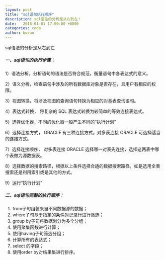 ```yaml
---
layout: post
title: "sql语句执行顺序"
description: sql语法的分析是从右到左！
date:   2018-01-01 17:00:00 +0800
categories: code
author: bwzou
---
```

sql语法的分析是从右到左
##### 一、sql语句的执行步骤：

1）语法分析，分析语句的语法是否符合规范，衡量语句中各表达式的意义。

2）语义分析，检查语句中涉及的所有数据库对象是否存在，且用户有相应的权限。

3）视图转换，将涉及视图的查询语句转换为相应的对基表查询语句。

4）表达式转换， 将复杂的 SQL 表达式转换为较简单的等效连接表达式。

5）选择优化器，不同的优化器一般产生不同的“执行计划”

6）选择连接方式， ORACLE 有三种连接方式，对多表连接 ORACLE 可选择适当的连接方式。

7）选择连接顺序， 对多表连接 ORACLE 选择哪一对表先连接，选择这两表中哪个表做为源数据表。

8）选择数据的搜索路径，根据以上条件选择合适的数据搜索路径，如是选用全表搜索还是利用索引或是其他的方式。

9）运行“执行计划”

##### 二、sql语句完整的执行顺序：
1. from子句组装来自不同数据源的数据；
2. where子句基于指定的条件对记录行进行筛选；
3. group by子句将数据划分为多个分组；
4. 使用聚集函数进行计算；
5. 使用having子句筛选分组；
6. 计算所有的表达式；
7. select 的字段；
8. 使用order by对结果集进行排序。





